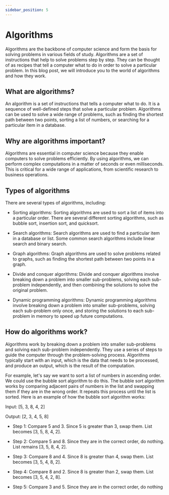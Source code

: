 ```yaml
---
sidebar_position: 5
---
```


# Algorithms

Algorithms are the backbone of computer science and form the basis for solving problems in various fields of study. Algorithms are a set of instructions that help to solve problems step by step. They can be thought of as recipes that tell a computer what to do in order to solve a particular problem. In this blog post, we will introduce you to the world of algorithms and how they work.

## What are algorithms?

An algorithm is a set of instructions that tells a computer what to do. It is a sequence of well-defined steps that
solve a particular problem. Algorithms can be used to solve a wide range of problems, such as finding the
shortest path between two points, sorting a list of numbers, or searching
for a particular item in a database.

## Why are algorithms important?

Algorithms are essential in computer science because they enable computers to solve problems efficiently. By using algorithms, we can
perform complex computations in a matter of seconds or even milliseconds. This is critical for a wide range of applications,
from scientific research to business operations.

## Types of algorithms

There are several types of algorithms, including:

- Sorting algorithms: Sorting algorithms are used to sort a list of items into a particular order. There are several different sorting algorithms, such as bubble sort, insertion sort, and quicksort.

- Search algorithms: Search algorithms are used to find a particular item in a database or list. Some common search algorithms include linear search and binary search.

- Graph algorithms: Graph algorithms are used to solve problems related to graphs, such as finding the shortest path between two points in a graph.

- Divide and conquer algorithms: Divide and conquer algorithms involve breaking down a problem into smaller sub-problems, solving each sub-problem independently, and then combining the solutions to solve the original problem.

- Dynamic programming algorithms: Dynamic programming algorithms involve breaking down a problem into smaller sub-problems, solving each sub-problem only once, and storing the solutions to each sub-problem in memory to speed up future computations.

## How do algorithms work?

Algorithms work by breaking down a problem into smaller sub-problems and solving each sub-problem independently. They use a series of steps to guide the computer through the problem-solving process. Algorithms typically start with an input, which is the data that needs to be processed, and produce an output, which is the result of the computation.

For example, let's say we want to sort a list of numbers in ascending order. We could use the bubble sort algorithm to do this. The bubble sort algorithm works by comparing adjacent pairs of numbers in the list and swapping them if they are in the wrong order. It repeats this process until the list is sorted. Here is an example of how the bubble sort algorithm works:

Input: [5, 3, 8, 4, 2]

Output: [2, 3, 4, 5, 8]

- Step 1: Compare 5 and 3. Since 5 is greater than 3, swap them. List becomes [3, 5, 8, 4, 2].

- Step 2: Compare 5 and 8. Since they are in the correct order, do nothing. List remains [3, 5, 8, 4, 2].

- Step 3: Compare 8 and 4. Since 8 is greater than 4, swap them. List becomes [3, 5, 4, 8, 2].

- Step 4: Compare 8 and 2. Since 8 is greater than 2, swap them. List becomes [3, 5, 4, 2, 8].

- Step 5: Compare 3 and 5. Since they are in the correct order, do nothing
